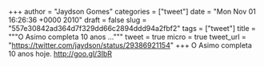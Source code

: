 
+++
author = "Jaydson Gomes"
categories = ["tweet"]
date = "Mon Nov 01 16:26:36 +0000 2010"
draft = false
slug = "557e30842ad364d7f329dd66c2894ddd94a2fbf2"
tags = ["tweet"]
title = """O Asimo completa 10 anos ..."""
tweet = true
micro = true
tweet_url = "https://twitter.com/jaydson/status/29386921154"
+++
O Asimo completa 10 anos hoje. http://goo.gl/3IbR

